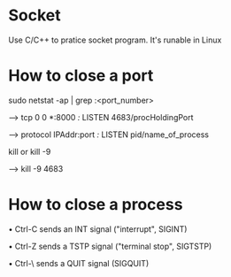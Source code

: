 # Socket
Use C/C++ to pratice socket program. It's runable in Linux

# How to close a port
sudo netstat -ap | grep :<port_number>

--> tcp  0  0 *:8000   *:* LISTEN  4683/procHoldingPort

--> protocol  IPAddr:port   *:* LISTEN  pid/name_of_process

kill  <pid> or kill -9 <pid>

--> kill -9 4683 

# How to close a process
• Ctrl-C sends an INT signal ("interrupt", SIGINT)

• Ctrl-Z sends a TSTP signal ("terminal stop", SIGTSTP)

• Ctrl-\ sends a QUIT signal (SIGQUIT)
